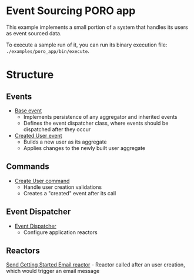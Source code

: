# Event Sourcing PORO app

This example implements a small portion of a system that handles its users as event sourced data.

To execute a sample run of it, you can run its binary execution file: `./examples/poro_app/bin/execute`.

# Structure

## Events

- [Base event](models/events/base.rb)
    - Implements persistence of any aggregator and inherited events
    - Defines the event dispatcher class, where events should be dispatched after they occur
- [Created User event](models/users/events/created.rb)
    - Builds a new user as its aggregate
    - Applies changes to the newly built user aggregate

## Commands

- [Create User command](models/users/commands/create.rb)
    - Handle user creation validations
    - Creates a "created" event after its call

## Event Dispatcher

- [Event Dispatcher](models/event_dispatcher.rb)
    - Configure application reactors

## Reactors

[Send Getting Started Email reactor](models/users/reactors/send_getting_started_email.rb)
    - Reactor called after an user creation, which would trigger an email message
